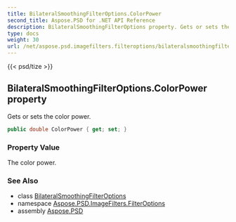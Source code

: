 ```yaml
---
title: BilateralSmoothingFilterOptions.ColorPower
second_title: Aspose.PSD for .NET API Reference
description: BilateralSmoothingFilterOptions property. Gets or sets the color power
type: docs
weight: 30
url: /net/aspose.psd.imagefilters.filteroptions/bilateralsmoothingfilteroptions/colorpower/
---
```

{{< psd/tize >}}
## BilateralSmoothingFilterOptions.ColorPower property

Gets or sets the color power.

```csharp
public double ColorPower { get; set; }
```

### Property Value

The color power.

### See Also

* class [BilateralSmoothingFilterOptions](../)
* namespace [Aspose.PSD.ImageFilters.FilterOptions](../../bilateralsmoothingfilteroptions/)
* assembly [Aspose.PSD](../../../)


